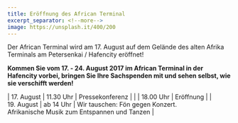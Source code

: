 ```yaml
---
title: Eröffnung des African Terminal
excerpt_separator: <!--more-->
image: https://unsplash.it/400/200
---
```


Der African Terminal wird am 17. August auf dem Gelände des alten Afrika Terminals am Petersenkai / Hafencity eröffnet!

**Kommen Sie vom 17. - 24. August 2017 im African Terminal in der Hafencity vorbei, bringen Sie Ihre Sachspenden mit und sehen selbst, wie sie verschifft werden!**

| 17\.&nbsp;August | 11.30&nbsp;Uhr | Pressekonferenz |
|             | 18.00&nbsp;Uhr | Eröffnung |
| 19\.&nbsp;August | ab&nbsp;14&nbsp;Uhr | Wir tauschen: Fön gegen Konzert.<br/>Afrikanische Musik zum Entspannen und Tanzen |
